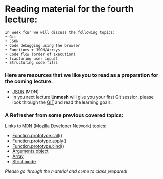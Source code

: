 # Reading material for the fourth lecture:

```
In week four we will discuss the following topics:
• Git
• JSON
• Code debugging using the browser
• Functions + JSON/Arrays
• Code flow (order of execution)
• (capturing user input)
• Structuring code files
```

### Here are resources that we like you to read as a preparation for the coming lecture. 

- [JSON](https://developer.mozilla.org/en-US/docs/Web/JavaScript/Reference/Global_Objects/JSON) (MDN)
- In you next lecture **Unmesh** will give you your first Git session, please look through the [GIT](https://github.com/HackYourFuture/Gitrepository) and read the learning goals.

### A Refresher from some previous covered topics:

Links to MDN (Mozilla Developer Network) topics:

- [Function.prototype.call()](https://developer.mozilla.org/en-US/docs/Web/JavaScript/Reference/Global_Objects/Function/call)
- [Function.prototype.apply()](https://developer.mozilla.org/en-US/docs/Web/JavaScript/Reference/Global_Objects/Function/apply)
- [Function.prototype.bind()](https://developer.mozilla.org/en-US/docs/Web/JavaScript/Reference/Global_Objects/Function/bind)
- [Arguments object](https://developer.mozilla.org/en/docs/Web/JavaScript/Reference/Functions/arguments)
- [Array](https://developer.mozilla.org/en-US/docs/Web/JavaScript/Reference/Global_Objects/Array/prototype)
- [Strict mode](https://developer.mozilla.org/en-US/docs/Web/JavaScript/Reference/Strict_mode)

_Please go through the material and come to class prepared!_



